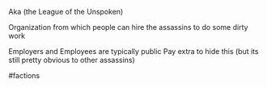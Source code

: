 Aka (the League of the Unspoken)

Organization from which people can hire the assassins to do some dirty work

Employers and Employees are typically public
Pay extra to hide this (but its still pretty obvious to other assassins)

#factions 